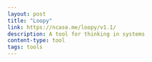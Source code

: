 ```yaml
---
layout: post
title: "Loopy"
link: https://ncase.me/loopy/v1.1/
description: A tool for thinking in systems
content-type: tool
tags: tools
---
```

